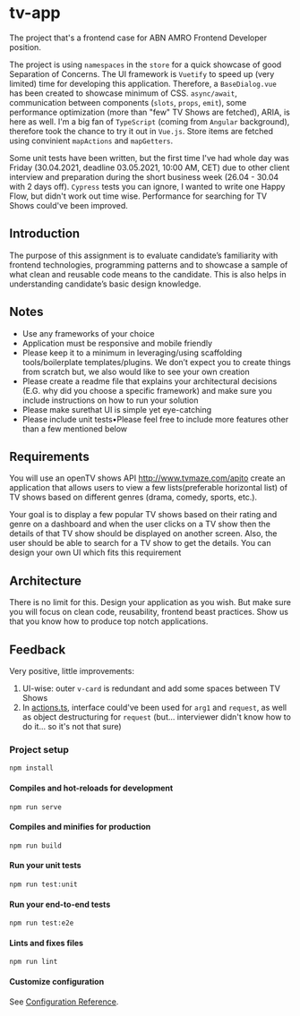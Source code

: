 # tv-app

The project that's a frontend case for ABN AMRO Frontend Developer position.

The project is using `namespaces` in the `store` for a quick showcase of good Separation of Concerns. The UI framework is `Vuetify` to speed up (very limited) time for developing this application. Therefore, a `BaseDialog.vue` has been created to showcase minimum of CSS. `async/await`, communication between components (`slots`, `props`, `emit`), some performance optimization (more than "few" TV Shows are fetched), ARIA, is here as well. I'm a big fan of `TypeScript` (coming from `Angular` background), therefore took the chance to try it out in `Vue.js`. Store items are fetched using convinient `mapActions` and `mapGetters`.

Some unit tests have been written, but the first time I've had whole day was Friday (30.04.2021, deadline 03.05.2021, 10:00 AM, CET) due to other client interview and preparation during the short business week (26.04 - 30.04 with 2 days off). `Cypress` tests you can ignore, I wanted to write one Happy Flow, but didn't work out time wise. Performance for searching for TV Shows could've been improved.

## Introduction

The purpose of this assignment is to evaluate candidate’s familiarity with frontend technologies, programming patterns and to showcase a sample of what clean and reusable code means to the candidate. This is also helps in understanding candidate’s basic design knowledge.

## Notes

- Use any frameworks of your choice
- Application must be responsive and mobile friendly
- Please keep it to a minimum in leveraging/using scaffolding tools/boilerplate templates/plugins. We don’t expect you to create things from scratch but, we also would like to see your own creation
- Please create a readme file that explains your architectural decisions (E.G. why did you choose a specific framework) and make sure you include instructions on how to run your solution
- Please make surethat UI is simple yet eye-catching
- Please include unit tests•Please feel free to include more features other than a few mentioned below

## Requirements

You will use an openTV shows API http://www.tvmaze.com/apito create an application that allows users to view a few lists(preferable horizontal list) of TV shows based on different genres (drama, comedy, sports, etc.).

Your goal is to display a few popular TV shows based on their rating and genre on a dashboard and when the user clicks on a TV show then the details of that TV show should be displayed on another screen. Also, the user should be able to search for a TV show to get the details. You can design your own UI which fits this requirement

## Architecture

There is no limit for this. Design your application as you wish. But make sure you will focus on clean code, reusability, frontend beast practices. Show us that you know how to produce top notch applications.

## Feedback

Very positive, little improvements:

1. UI-wise: outer `v-card` is redundant and add some spaces between TV Shows
2. In [actions.ts](https://gitlab.com/danieldanielecki/abn-amro-test/-/blob/master/src/store/modules/requests/actions.ts), interface could've been used for `arg1` and `request`, as well as object destructuring for `request` (but... interviewer didn't know how to do it... so it's not that sure)

### Project setup

```
npm install
```

#### Compiles and hot-reloads for development

```
npm run serve
```

#### Compiles and minifies for production

```
npm run build
```

#### Run your unit tests

```
npm run test:unit
```

#### Run your end-to-end tests

```
npm run test:e2e
```

#### Lints and fixes files

```
npm run lint
```

#### Customize configuration

See [Configuration Reference](https://cli.vuejs.org/config/).
